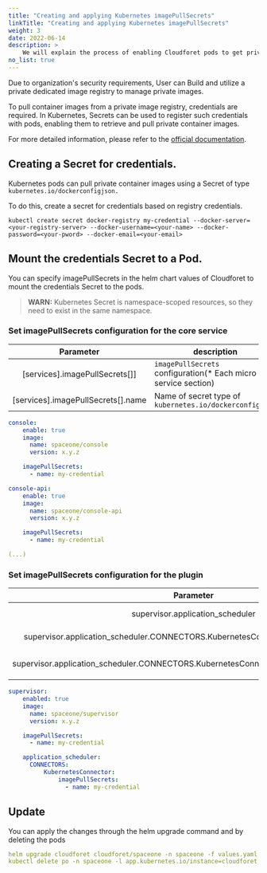 ```yaml
---
title: "Creating and applying Kubernetes imagePullSecrets"
linkTitle: "Creating and applying Kubernetes imagePullSecrets"
weight: 3
date: 2022-06-14
description: >
    We will explain the process of enabling Cloudforet pods to get private container images using imagePullSecrets.
no_list: true
---
```


Due to organization's security requirements, User can Build and utilize a private dedicated image registry to manage private images.

To pull container images from a private image registry, credentials are required. In Kubernetes, Secrets can be used to register such credentials with pods, enabling them to retrieve and pull private container images.

For more detailed information, please refer to the [official documentation]((https://kubernetes.io/docs/tasks/configure-pod-container/pull-image-private-registry/)).


## Creating a Secret for credentials.

Kubernetes pods can pull private container images using a Secret of type `kubernetes.io/dockerconfigjson.`

To do this, create a secret for credentials based on registry credentials.

```shell
kubectl create secret docker-registry my-credential --docker-server=<your-registry-server> --docker-username=<your-name> --docker-password=<your-pword> --docker-email=<your-email>
```


## Mount the credentials Secret to a Pod.

You can specify imagePullSecrets in the helm chart values of Cloudforet to mount the credentials Secret to the pods.

> **WARN:** Kubernetes Secret is namespace-scoped resources, so they need to exist in the same namespace.

### Set imagePullSecrets configuration for the core service

|Parameter|description|Default|
|:---:|---|:---:|
|[services].imagePullSecrets[]]|`imagePullSecrets` configuration(* Each micro service section)|[]|
|[services].imagePullSecrets[].name|Name of secret type of `kubernetes.io/dockerconfigjson`|""|

```yaml
console:
    enable: true
    image:
      name: spaceone/console
      version: x.y.z

    imagePullSecrets:
      - name: my-credential

console-api:
    enable: true
    image:
      name: spaceone/console-api
      version: x.y.z

    imagePullSecrets:
      - name: my-credential

(...)
```


### Set imagePullSecrets configuration for the plugin

|Parameter|description|Default|
|:---:|---|:---:|
|supervisor.application_scheduler|Configuration of supervisor scheduler|{...}|
|supervisor.application_scheduler.CONNECTORS.KubernetesConnector.imagePullSecrets[]|`imagePullSecrets` configuration for plugin|[]|
|supervisor.application_scheduler.CONNECTORS.KubernetesConnector.imagePullSecrets[].name|Name of secret type of `kubernetes.io/dockerconfigjson` for plugin|""|

```yaml
supervisor:
    enabled: true
    image:
      name: spaceone/supervisor
      version: x.y.z

    imagePullSecrets: 
      - name: my-credential

    application_scheduler:
      CONNECTORS:
          KubernetesConnector:
              imagePullSecrets: 
                - name: my-credential
```


## Update

You can apply the changes through the helm upgrade command and by deleting the pods

```yaml
helm upgrade cloudforet cloudforet/spaceone -n spaceone -f values.yaml
kubectl delete po -n spaceone -l app.kubernetes.io/instance=cloudforet
```